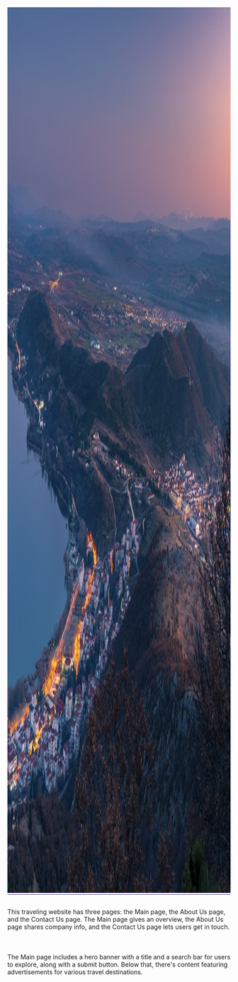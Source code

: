 <img src="./src/img/main-page-her-banner.jpg" style="height: 50vh; width: 100%; background-size: cover;">
<div style = "border-top: 1px solid #513394; height: 30px"></div>
This traveling website has three pages: the Main page, the About Us page, and the Contact Us page. The Main page gives an overview, the About Us page shares company info, and the Contact Us page lets users get in touch.
<br><br><br><br>
The Main page includes a hero banner with a title and a search bar for users to explore, along with a submit button. Below that, there's content featuring advertisements for various travel destinations.
